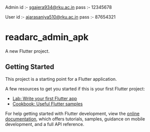 Admin 
id   :- sgajera934@rku.ac.in
pass :- 12345678


User
id :-  ajarasaniya510@rku.ac.in 
pass :- 87654321





# readarc_admin_apk

A new Flutter project.

## Getting Started

This project is a starting point for a Flutter application.

A few resources to get you started if this is your first Flutter project:

- [Lab: Write your first Flutter app](https://docs.flutter.dev/get-started/codelab)
- [Cookbook: Useful Flutter samples](https://docs.flutter.dev/cookbook)

For help getting started with Flutter development, view the
[online documentation](https://docs.flutter.dev/), which offers tutorials,
samples, guidance on mobile development, and a full API reference.


